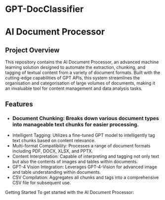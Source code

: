 # GPT-DocClassifier

# AI Document Processor

## Project Overview

This repository contains the AI Document Processor, an advanced machine learning solution designed to automate the extraction, chunking, and tagging of textual content from a variety of document formats. Built with the cutting-edge capabilities of GPT APIs, this system streamlines the organisation and categorisation of large volumes of documents, making it an invaluable tool for content management and data analysis tasks.

## Features
- ### Document Chunking: Breaks down various document types into manageable text chunks for easier processing.
- Intelligent Tagging: Utilizes a fine-tuned GPT model to intelligently tag text chunks based on content relevance.
- Multi-format Compatibility: Processes a range of document formats including PDF, DOCX, XLSX, and PPTX.
- Content Interpretation: Capable of interpreting and tagging not only text but also the contents of images and tables within documents.
- GPT-4 Vision Integration: Leverages GPT-4-Vision for advanced image and table understanding within documents.
- CSV Compilation: Aggregates all chunks and tags into a comprehensive CSV file for subsequent use.

Getting Started
To get started with the AI Document Processor:
